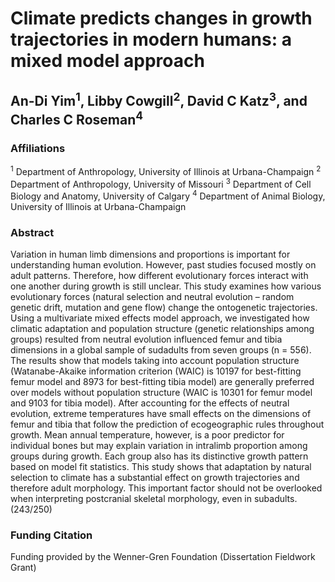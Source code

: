 # Climate predicts changes in growth trajectories in modern humans: a mixed model approach

## An-Di Yim<sup>1</sup>, Libby Cowgill<sup>2</sup>, David C Katz<sup>3</sup>, and Charles C Roseman<sup>4</sup>

### Affiliations
<sup>1</sup> Department of Anthropology, University of Illinois at Urbana-Champaign
<sup>2</sup> Department of Anthropology, University of Missouri
<sup>3</sup> Department of Cell Biology and Anatomy, University of Calgary
<sup>4</sup> Department of Animal Biology, University of Illinois at Urbana-Champaign

### Abstract
Variation in human limb dimensions and proportions is important for understanding human evolution. However, past studies focused mostly on adult patterns. Therefore, how different evolutionary forces interact with one another during growth is still unclear. This study examines how various evolutionary forces (natural selection and neutral evolution – random genetic drift, mutation and gene flow) change the ontogenetic trajectories. Using a multivariate mixed effects model approach, we investigated how climatic adaptation and population structure (genetic relationships among groups) resulted from neutral evolution influenced femur and tibia dimensions in a global sample of sudadults from seven groups (n = 556). The results show that models taking into account population structure (Watanabe-Akaike information criterion (WAIC) is 10197 for best-fitting femur model and 8973 for best-fitting tibia model) are generally preferred over models without population structure (WAIC is 10301 for femur model and 9103 for tibia model). After accounting for the effects of neutral evolution, extreme temperatures have small effects on the dimensions of femur and tibia that follow the prediction of ecogeographic rules throughout growth. Mean annual temperature, however, is a poor predictor for individual bones but may explain variation in intralimb proportion among groups during growth. Each group also has its distinctive growth pattern based on model fit statistics. This study shows that adaptation by natural selection to climate has a substantial effect on growth trajectories and therefore adult morphology. This important factor should not be overlooked when interpreting postcranial skeletal morphology, even in subadults. (243/250)

### Funding Citation
Funding provided by the Wenner-Gren Foundation (Dissertation Fieldwork Grant)

